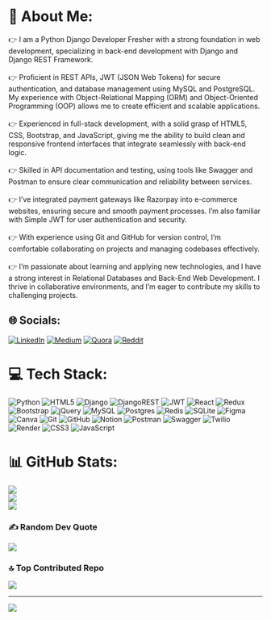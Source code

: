 # 💫 About Me:
👉 I am a Python Django Developer Fresher with a strong foundation in web development, specializing in back-end development with Django and Django REST Framework.<br><br>👉 Proficient in REST APIs, JWT (JSON Web Tokens) for secure authentication, and database management using MySQL and PostgreSQL. My experience with Object-Relational Mapping (ORM) and Object-Oriented Programming (OOP) allows me to create efficient and scalable applications.<br><br>👉 Experienced in full-stack development, with a solid grasp of HTML5, CSS, Bootstrap, and JavaScript, giving me the ability to build clean and responsive frontend interfaces that integrate seamlessly with back-end logic.<br><br>👉 Skilled in API documentation and testing, using tools like Swagger and Postman to ensure clear communication and reliability between services.<br><br>👉 I’ve integrated payment gateways like Razorpay into e-commerce websites, ensuring secure and smooth payment processes. I’m also familiar with Simple JWT for user authentication and security.<br><br>👉 With experience using Git and GitHub for version control, I’m comfortable collaborating on projects and managing codebases effectively.<br><br>👉 I’m passionate about learning and applying new technologies, and I have a strong interest in Relational Databases and Back-End Web Development. I thrive in collaborative environments, and I’m eager to contribute my skills to challenging projects.


## 🌐 Socials:
[![LinkedIn](https://img.shields.io/badge/LinkedIn-%230077B5.svg?logo=linkedin&logoColor=white)](https://linkedin.com/in/https://www.linkedin.com/in/arjunsaji11/) [![Medium](https://img.shields.io/badge/Medium-12100E?logo=medium&logoColor=white)](https://medium.com/@https://medium.com/@ajusaji96) [![Quora](https://img.shields.io/badge/Quora-%23B92B27.svg?logo=Quora&logoColor=white)](https://quora.com/profile/https://www.quora.com/profile/Arjun-5824) [![Reddit](https://img.shields.io/badge/Reddit-%23FF4500.svg?logo=Reddit&logoColor=white)](https://reddit.com/user/https://www.reddit.com/user/Signal-Paramedic5039/) 

# 💻 Tech Stack:
![Python](https://img.shields.io/badge/python-3670A0?style=for-the-badge&logo=python&logoColor=ffdd54) ![HTML5](https://img.shields.io/badge/html5-%23E34F26.svg?style=for-the-badge&logo=html5&logoColor=white) ![Django](https://img.shields.io/badge/django-%23092E20.svg?style=for-the-badge&logo=django&logoColor=white) ![DjangoREST](https://img.shields.io/badge/DJANGO-REST-ff1709?style=for-the-badge&logo=django&logoColor=white&color=ff1709&labelColor=gray) ![JWT](https://img.shields.io/badge/JWT-black?style=for-the-badge&logo=JSON%20web%20tokens) ![React](https://img.shields.io/badge/react-%2320232a.svg?style=for-the-badge&logo=react&logoColor=%2361DAFB) ![Redux](https://img.shields.io/badge/redux-%23593d88.svg?style=for-the-badge&logo=redux&logoColor=white) ![Bootstrap](https://img.shields.io/badge/bootstrap-%238511FA.svg?style=for-the-badge&logo=bootstrap&logoColor=white) ![jQuery](https://img.shields.io/badge/jquery-%230769AD.svg?style=for-the-badge&logo=jquery&logoColor=white) ![MySQL](https://img.shields.io/badge/mysql-4479A1.svg?style=for-the-badge&logo=mysql&logoColor=white) ![Postgres](https://img.shields.io/badge/postgres-%23316192.svg?style=for-the-badge&logo=postgresql&logoColor=white) ![Redis](https://img.shields.io/badge/redis-%23DD0031.svg?style=for-the-badge&logo=redis&logoColor=white) ![SQLite](https://img.shields.io/badge/sqlite-%2307405e.svg?style=for-the-badge&logo=sqlite&logoColor=white) ![Figma](https://img.shields.io/badge/figma-%23F24E1E.svg?style=for-the-badge&logo=figma&logoColor=white) ![Canva](https://img.shields.io/badge/Canva-%2300C4CC.svg?style=for-the-badge&logo=Canva&logoColor=white) ![Git](https://img.shields.io/badge/git-%23F05033.svg?style=for-the-badge&logo=git&logoColor=white) ![GitHub](https://img.shields.io/badge/github-%23121011.svg?style=for-the-badge&logo=github&logoColor=white) ![Notion](https://img.shields.io/badge/Notion-%23000000.svg?style=for-the-badge&logo=notion&logoColor=white) ![Postman](https://img.shields.io/badge/Postman-FF6C37?style=for-the-badge&logo=postman&logoColor=white) ![Swagger](https://img.shields.io/badge/-Swagger-%23Clojure?style=for-the-badge&logo=swagger&logoColor=white) ![Twilio](https://img.shields.io/badge/Twilio-F22F46?style=for-the-badge&logo=Twilio&logoColor=white) ![Render](https://img.shields.io/badge/Render-%46E3B7.svg?style=for-the-badge&logo=render&logoColor=white) ![CSS3](https://img.shields.io/badge/css3-%231572B6.svg?style=for-the-badge&logo=css3&logoColor=white) ![JavaScript](https://img.shields.io/badge/javascript-%23323330.svg?style=for-the-badge&logo=javascript&logoColor=%23F7DF1E)
# 📊 GitHub Stats:
![](https://github-readme-stats.vercel.app/api?username=Arjun-saji&theme=dark&hide_border=false&include_all_commits=false&count_private=false)<br/>
![](https://github-readme-streak-stats.herokuapp.com/?user=Arjun-saji&theme=dark&hide_border=false)<br/>
![](https://github-readme-stats.vercel.app/api/top-langs/?username=Arjun-saji&theme=dark&hide_border=false&include_all_commits=false&count_private=false&layout=compact)

### ✍️ Random Dev Quote
![](https://quotes-github-readme.vercel.app/api?type=vetical&theme=radical)

### 🔝 Top Contributed Repo
![](https://github-contributor-stats.vercel.app/api?username=Arjun-saji&limit=5&theme=dark&combine_all_yearly_contributions=true)

---
[![](https://visitcount.itsvg.in/api?id=Arjun-saji&icon=0&color=0)](https://visitcount.itsvg.in)

<!-- Proudly created with GPRM ( https://gprm.itsvg.in ) -->
